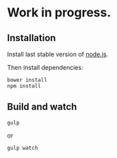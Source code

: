 # Work in progress.

## Installation

Install last stable version of [node.js](https://nodejs.org/en/).

Then install dependencies:
```
bower install
npm install
```

## Build and watch

```
gulp
```

or

```
gulp watch
```
